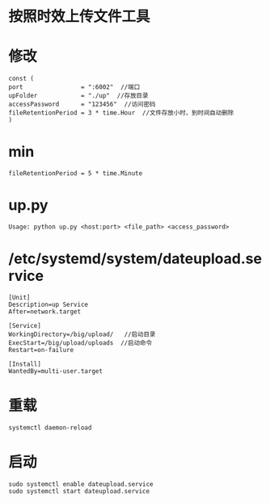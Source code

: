 # **按照时效上传文件工具**

# 修改

```
const (
port                = ":6002"  //端口
upFolder            = "./up"  //存放目录
accessPassword      = "123456"  //访问密码
fileRetentionPeriod = 3 * time.Hour  //文件存放小时，到时间自动删除
)
```
# min
```
fileRetentionPeriod = 5 * time.Minute
```

# up.py

```
Usage: python up.py <host:port> <file_path> <access_password>
```

# /etc/systemd/system/dateupload.service

```
[Unit]
Description=up Service
After=network.target

[Service]
WorkingDirectory=/big/upload/   //启动目录
ExecStart=/big/upload/uploads  //启动命令
Restart=on-failure

[Install]
WantedBy=multi-user.target
```

# 重载

```
systemctl daemon-reload
```

# 启动

```
sudo systemctl enable dateupload.service
sudo systemctl start dateupload.service
```


